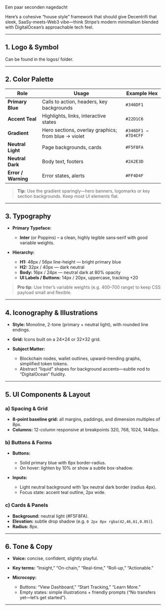 Een paar seconden nagedacht


Here’s a cohesive “house style” framework that should give Decentrifi that sleek, SaaSy-meets-Web3 vibe—think Stripe’s modern minimalism blended with DigitalOcean’s approachable tech feel.

---

## 1. Logo & Symbol

Can be found in the logos/ folder. 

---

## 2. Color Palette

| Role                | Usage                                               | Example Hex         |
| ------------------- | --------------------------------------------------- | ------------------- |
| **Primary Blue**    | Calls to action, headers, key backgrounds           | `#346DF1`           |
| **Accent Teal**     | Highlights, links, interactive states               | `#22D1C6`           |
| **Gradient**        | Hero sections, overlay graphics; from blue → violet | `#346DF1 → #7D4CFF` |
| **Neutral Light**   | Page backgrounds, cards                             | `#F5F8FA`           |
| **Neutral Dark**    | Body text, footers                                  | `#2A2E3D`           |
| **Error / Warning** | Error states, alerts                                | `#FF4D4F`           |

> **Tip:** Use the gradient sparingly—hero banners, logomarks or key section backgrounds. Keep most UI elements flat.

---

## 3. Typography

* **Primary Typeface:**

    * **Inter** (or Poppins) – a clean, highly legible sans‐serif with good variable weights.
* **Hierarchy:**

    * **H1:** 48px / 56px line-height — bright primary blue
    * **H2:** 32px / 40px — dark neutral
    * **Body:** 16px / 24px — neutral dark at 80% opacity
    * **UI Labels / Buttons:** 14px / 20px, uppercase, tracking +20

> **Pro tip:** Use Inter’s variable weights (e.g. 400–700 range) to keep CSS payload small and flexible.

---

## 4. Iconography & Illustrations

* **Style:** Monoline, 2-tone (primary + neutral light), with rounded line endings.
* **Grid:** Icons built on a 24×24 or 32×32 grid.
* **Subject Matter:**

    * Blockchain nodes, wallet outlines, upward-trending graphs, simplified token tokens.
    * Abstract “liquid” shapes for background accents—subtle nod to “DigitalOcean” fluidity.

---

## 5. UI Components & Layout

### a) Spacing & Grid

* **8-point baseline grid:** all margins, paddings, and dimension multiples of 8px.
* **Columns:** 12-column responsive at breakpoints 320, 768, 1024, 1440px.

### b) Buttons & Forms

* **Buttons:**

    * Solid primary blue with 6px border-radius.
    * On hover: lighten by 10% or show a subtle box-shadow.
* **Inputs:**

    * Light neutral background with 1px neutral dark border (radius 4px).
    * Focus state: accent teal outline, 2px wide.

### c) Cards & Panels

* **Background:** neutral light (#F5F8FA).
* **Elevation:** subtle drop shadow (e.g. `0 2px 8px rgba(42,46,61,0.05)`).
* **Radius:** 8px.

---

## 6. Tone & Copy

* **Voice:** concise, confident, slightly playful.
* **Key terms:** “Insight,” “On-chain,” “Real-time,” “Roll-up,” “Actionable.”
* **Microcopy:**

    * Buttons: “View Dashboard,” “Start Tracking,” “Learn More.”
    * Empty states: simple illustrations + friendly prompts (“No transfers yet—let’s get started”).

---